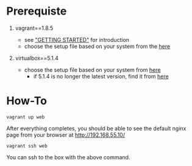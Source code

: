 # Prerequiste

1. vagrant==1.8.5
	* see ["GETTING STARTED"](https://www.vagrantup.com/docs/getting-started/) for introduction
	* choose the setup file based on your system from the [here](https://releases.hashicorp.com/vagrant/1.8.5/)

2. virtualbox==5.1.4
	* choose the setup file based on your system from [here](https://www.virtualbox.org/wiki/Downloads)
		- if 5.1.4 is no longer the latest version, find it from [here](https://www.virtualbox.org/wiki/Download_Old_Builds)

# How-To

```
vagrant up web
```

After everything completes, you should be able to see the default nginx page from your browser at http://192.168.55.10/

```
vagrant ssh web
```

You can ssh to the box with the above command.
